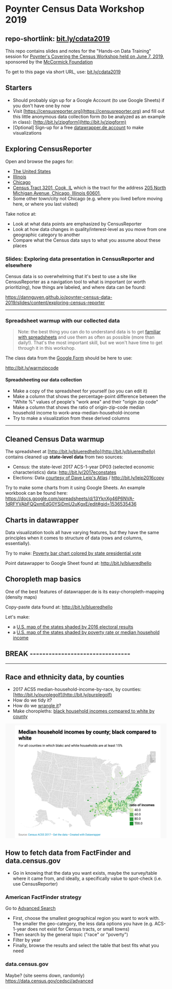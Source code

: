 # Poynter Census Data Workshop 2019

## repo-shortlink: [bit.ly/cdata2019](https://bit.ly/cdata2019)

This repo contains slides and notes for the "Hands-on Data Training" session for [Poynter's Covering the Census Workshop held on June 7, 2019](https://www.poynter.org/covering-the-census-chicago/#1549662376277-7e2acdf9-0a298297-4e4f), sponsored by the [McCormick Foundation](https://donate.mccormickfoundation.org/)


To get to this page via short URL, use: [bit.ly/cdata2019](https://bit.ly/cdata2019)


## Starters

- Should probably sign up for a Google Account (to use Google Sheets) if you don't have one by now
- Visit [https://censusreporter.org](https://censusreporter.org) and fill out this little anonymous data collection form (to be analyzed as an example in class): [http://bit.ly/zipgform](http://bit.ly/zipgform)
- [Optional] Sign-up for a free [datawrapper.de account](https://www.datawrapper.de/) to make visualizations


## Exploring CensusReporter 

Open and browse the pages for:

- [The United States](https://censusreporter.org/profiles/01000US-united-states/)
- [Illinois](https://censusreporter.org/profiles/04000US17-illinois/)
- [Chicago](https://censusreporter.org/profiles/16000US1714000-chicago-il/)
- [Census Tract 3201, Cook, IL](https://censusreporter.org/profiles/14000US17031320100-census-tract-3201-cook-il/) which is the tract for the address [205 North Michigan Avenue, Chicago, Illinois 60601,](https://censusreporter.org/locate/?lat=41.886024&lng=-87.623542&address=205%20North%20Michigan%20Avenue,%20Chicago,%20Illinois%2060601,%20United%20States)
- Some other town/city not Chicago (e.g. where you lived before moving here, or where you last visited)

Take notice at:

- Look at what data points are emphasized by CensusReporter
- Look at how data changes in quality/interest-level as you move from one geographic category to another
- Compare what the Census data says to what you assume about these places


### Slides: Exploring data presentation in CensusReporter and elsewhere

Census data is so overwhelming that it's best to use a site like CensusReporter as a navigation tool to what is important (or worth prioritizing), how things are labeled, and where data can be found:

https://dannguyen.github.io/poynter-census-data-2019/slides/content/exploring-census-reporter


-------------------------

### Spreadsheet warmup with our collected data

> Note: the best thing you can do to understand data is to get [familiar with spreadsheets](https://multimedia.journalism.berkeley.edu/tutorials/spreadsheets/) and use them as often as possible (more than daily!). That's the most important skill, but we won't have time to get through it in this workshop.

The class data from the [Google Form](http://bit.ly/zipgform) should be here to use:

http://bit.ly/warmzipcode


#### Spreadsheeting our data collection 

- Make a copy of the spreadsheet for yourself (so you can edit it)
- Make a column that shows the percentage-point difference between the "White %" values of people's "work area" and their "origin zip code"
- Make a column that shows the ratio of origin-zip-code median household income to work-area-median-household-income
- Try to make a visualization from these derived columns






------------------------

## Cleaned Census Data warmup

The spreadsheet at [http://bit.ly/blueredhello](http://bit.ly/blueredhello) contains cleaned up **state-level data** from two sources: 

- Census: the state-level 2017 ACS-1-year DP03 (selected economic characteristics) data: http://bit.ly/2017econstates
- Elections: Data [courtesy of Dave Leip's Atlas](https://docs.google.com/spreadsheets/d/1VWo5ZuNIFZ726I5bfmDJwBlGEjd43qR3nuCDKY9-_vE/edit#gid=1312827112) / http://bit.ly/leip2016copy

Try to make some charts from it using Google Sheets. An example workbook can be found here: https://docs.google.com/spreadsheets/d/13YknXg46P6NVA-1dRFYVAbFQQxmEdG0YSiDmU2uKgxE/edit#gid=1536535436

## Charts in datawrapper

Data visualization tools all have varying features, but they have the same principles when it comes to structure of data (rows and columns, essentially).


Try to make: [Poverty bar chart colored by state presidential vote](https://river.datawrapper.de/_/ohOGU)

Point datawrapper to Google Sheet found at: http://bit.ly/blueredhello


## Choropleth map basics

One of the best features of datawrapper.de is its easy-choropleth-mapping (density maps)

Copy-paste data found at: http://bit.ly/blueredhello

Let's make:

- a [U.S. map of the states shaded by 2016 electoral results](https://datawrapper.dwcdn.net/oFPwJ/1/)
- a [U.S. map of the states shaded by poverty rate or median household income](https://datawrapper.dwcdn.net/W5vyS/1/)



## BREAK --------------------------------

--------


## Race and ethnicity data, by counties

- 2017 ACS5 median-household-income-by-race, by counties: [http://bit.ly/purplegolf](http://bit.ly/purplegolf)
- How do we tidy it?
- How do we [wrangle it](https://docs.google.com/spreadsheets/d/1Q9n8bgFQkts8-hpyEatwLJ4BWCQYzd1oYpmrwKHKs0o/edit#gid=930696376)? 
- Make choropleths: [black household incomes compared to white by county](https://www.datawrapper.de/_/IS6hS/)


<img src="docs/homeassets/images/map-bw-median-incomes.png" alt="">




## How to fetch data from FactFinder and data.census.gov

- Go in knowing that the data you want exists, maybe the survey/table where it came from, and ideally, a specifically value to spot-check (i.e. use CensusReporter)



### American FactFinder strategy

Go to [Advanced Search](https://factfinder.census.gov/faces/nav/jsf/pages/searchresults.xhtml?refresh=t)

- First, choose the smallest geographical region you want to work with. The smaller the geo-category, the less data options you have (e.g. ACS-1-year does not exist for Census tracts, or small towns)
- Then search by the general topic ("race" or "poverty")
- Filter by year
- Finally, browse the results and select the table that best fits what you need

### data.census.gov

Maybe? (site seems down, randomly) https://data.census.gov/cedsci/advanced





